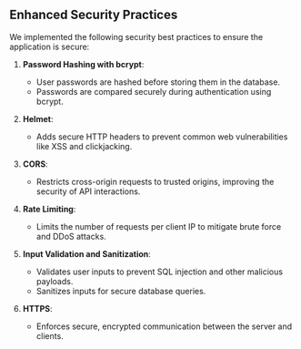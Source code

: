 ## Enhanced Security Practices

We implemented the following security best practices to ensure the application is secure:

1. **Password Hashing with bcrypt**:

   - User passwords are hashed before storing them in the database.
   - Passwords are compared securely during authentication using bcrypt.

2. **Helmet**:

   - Adds secure HTTP headers to prevent common web vulnerabilities like XSS and clickjacking.

3. **CORS**:

   - Restricts cross-origin requests to trusted origins, improving the security of API interactions.

4. **Rate Limiting**:

   - Limits the number of requests per client IP to mitigate brute force and DDoS attacks.

5. **Input Validation and Sanitization**:

   - Validates user inputs to prevent SQL injection and other malicious payloads.
   - Sanitizes inputs for secure database queries.

6. **HTTPS**:
   - Enforces secure, encrypted communication between the server and clients.
